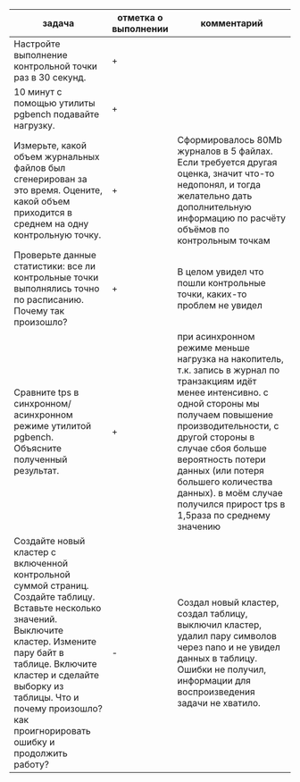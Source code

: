 | задача                                                       | отметка о выполнении | комментарий                                                  |
| ------------------------------------------------------------ | -------------------- | ------------------------------------------------------------ |
| Настройте выполнение контрольной точки раз в 30 секунд.      | +                    |                                                              |
| 10 минут c помощью утилиты pgbench подавайте нагрузку.       | +                    |                                                              |
| Измерьте, какой объем журнальных файлов был сгенерирован за это время.  Оцените, какой объем приходится в среднем на одну контрольную точку. | +                    | Сформировалось 80Mb журналов в 5 файлах. Если требуется другая оценка, значит что-то недопонял, и тогда желательно дать дополнительную информацию по расчёту объёмов по контрольным точкам |
| Проверьте данные статистики: все ли контрольные точки выполнялись точно по расписанию. Почему так произошло? | +                    | В целом увидел что пошли контрольные точки, каких-то проблем не увидел |
| Сравните tps в синхронном/асинхронном режиме утилитой pgbench. Объясните полученный результат. | +                    | при асинхронном режиме меньше нагрузка на накопитель, т.к. запись в журнал по транзакциям идёт менее интенсивно. с одной стороны мы получаем повышение производительности, с другой стороны в случае сбоя больше вероятность потери данных (или потеря большего количества данных). в моём случае получился прирост tps в 1,5раза по среднему значению |
| Создайте новый кластер с включенной контрольной суммой страниц. Создайте таблицу. Вставьте несколько значений. Выключите кластер. Измените пару  байт в таблице. Включите кластер и сделайте выборку из таблицы. Что и  почему произошло? как проигнорировать ошибку и продолжить работу? | -                    | Создал новый кластер, создал таблицу, выключил кластер, удалил пару символов через nano и не увидел данных в таблицу. Ошибки не получил, информации для воспроизведения задачи не хватило. |

